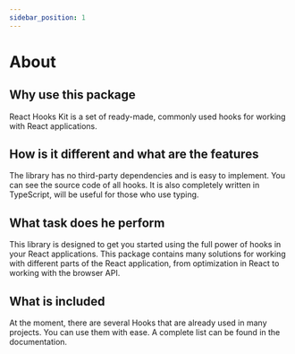 ```yaml
---
sidebar_position: 1
---
```


# About

## Why use this package

React Hooks Kit is a set of ready-made, commonly used hooks for working with React applications.

## How is it different and what are the features

The library has no third-party dependencies and is easy to implement. You can see the source code of all hooks. It is also completely written in TypeScript, will be useful for those who use typing.


## What task does he perform

This library is designed to get you started using the full power of hooks in your React applications. This package contains many solutions for working with different parts of the React application, from optimization in React to working with the browser API.

## What is included

At the moment, there are several Hooks that are already used in many projects. You can use them with ease. A complete list can be found in the documentation.
